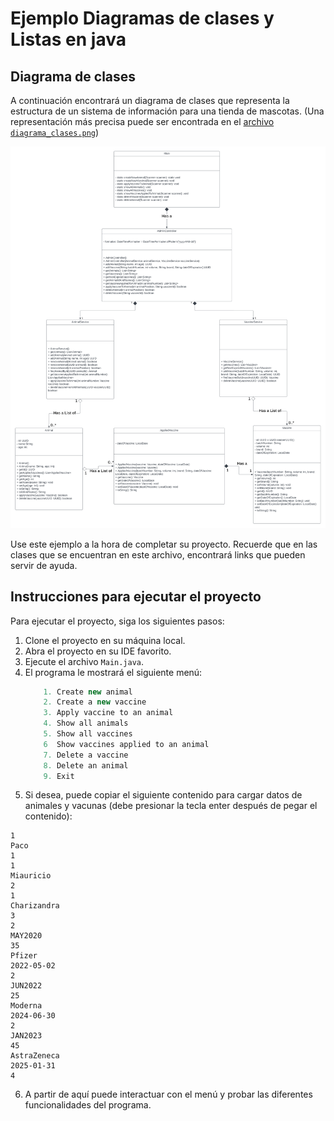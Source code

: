 # Ejemplo Diagramas de clases y Listas en java

## Diagrama de clases

A continuación encontrará un diagrama de clases que representa la estructura de un sistema de información para una tienda de mascotas.
(Una representación más precisa puede ser encontrada en el [archivo `diagrama_clases.png`](assets/diagrama_clases.png))

![Diagrama de clases](assets/diagrama_clases.png)

Use este ejemplo a la hora de completar su proyecto. 
Recuerde que en las clases que se encuentran en este archivo, encontrará links que pueden servir de ayuda.

## Instrucciones para ejecutar el proyecto

Para ejecutar el proyecto, siga los siguientes pasos:

1. Clone el proyecto en su máquina local.
2. Abra el proyecto en su IDE favorito.
3. Ejecute el archivo `Main.java`.
4. El programa le mostrará el siguiente menú:
    ```java
        1. Create new animal
        2. Create a new vaccine
        3. Apply vaccine to an animal
        4. Show all animals
        5. Show all vaccines
        6  Show vaccines applied to an animal
        7. Delete a vaccine
        8. Delete an animal
        9. Exit
    ```
5. Si desea, puede copiar el siguiente contenido para cargar datos de animales y vacunas (debe presionar la tecla enter después de pegar el contenido):
```
1
Paco
1
1
Miauricio
2
1
Charizandra
3
2
MAY2020
35
Pfizer
2022-05-02
2
JUN2022
25
Moderna
2024-06-30
2
JAN2023
45
AstraZeneca
2025-01-31
4
```
6. A partir de aquí puede interactuar con el menú y probar las diferentes funcionalidades del programa.